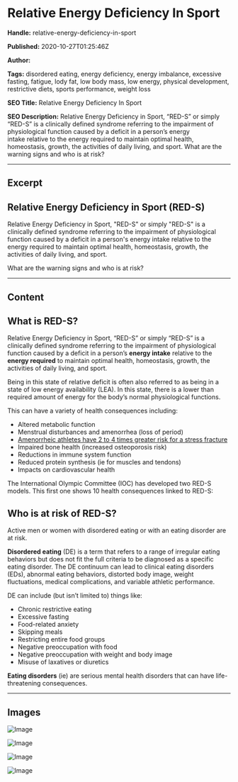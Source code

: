 # Relative Energy Deficiency In Sport

**Handle:** relative-energy-deficiency-in-sport

**Published:** 2020-10-27T01:25:46Z

**Author:**  

**Tags:** disordered eating, energy deficiency, energy imbalance, excessive fasting, fatigue, lody fat, low body mass, low energy, physical development, restrictive diets, sports performance, weight loss

**SEO Title:** Relative Energy Deficiency In Sport 

**SEO Description:** Relative Energy Deficiency in Sport, “RED-S” or simply “RED-S” is a clinically defined syndrome referring to the impairment of physiological function caused by a deficit in a person’s energy intake relative to the energy required to maintain optimal health, homeostasis, growth, the activities of daily living, and sport. What are the warning signs and who is at risk?

---

## Excerpt

## Relative Energy Deficiency in Sport (RED-S)

Relative Energy Deficiency in Sport, "RED-S" or simply "RED-S" is a clinically defined syndrome referring to the impairment of physiological function caused by a deficit in a person's energy intake relative to the energy required to maintain optimal health, homeostasis, growth, the activities of daily living, and sport. 

What are the warning signs and who is at risk?

---

## Content

## What is RED-S?

Relative Energy Deficiency in Sport, “RED-S” or simply “RED-S” is a clinically defined syndrome referring to the impairment of physiological function caused by a deficit in a person’s **energy intake** relative to the **energy required** to maintain optimal health, homeostasis, growth, the activities of daily living, and sport.  

Being in this state of relative deficit is often also referred to as being in a state of low energy availability (LEA). In this state, there is a lower than required amount of energy for the body’s normal physiological functions.

This can have a variety of health consequences including:  

- Altered metabolic function
- Menstrual disturbances and amenorrhea (loss of period)
- [Amenorrheic athletes have 2 to 4 times greater risk for a stress fracture](https://doi.org/10.2165/00007256-199928020-00004)
- Impaired bone health (increased osteoporosis risk)
- Reductions in immune system function
- Reduced protein synthesis (ie for muscles and tendons)
- Impacts on cardiovascular health

The International Olympic Committee (IOC) has developed two RED-S models. This first one shows 10 health consequences linked to RED-S:

## Who is at risk of RED-S?

Active men or women with disordered eating or with an eating disorder are at risk.

**Disordered eating** (DE) is a term that refers to a range of irregular eating behaviors but does not fit the full criteria to be diagnosed as a specific eating disorder.  The DE continuum can lead to clinical eating disorders (EDs), abnormal eating behaviors, distorted body image, weight fluctuations, medical complications, and variable athletic performance.

DE can include (but isn’t limited to) things like:  

- Chronic restrictive eating
- Excessive fasting
- Food-related anxiety
- Skipping meals
- Restricting entire food groups
- Negative preoccupation with food
- Negative preoccupation with weight and body image
- Misuse of laxatives or diuretics

**Eating disorders** (ie) are serious mental health disorders that can have life-threatening consequences.

---

## Images

![Image](undefined)

![Image](undefined)

![Image](undefined)

![Image](undefined)

